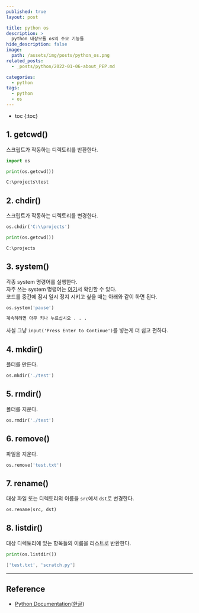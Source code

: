 ```yaml
---
published: true
layout: post

title: python os
description: >
  python 내장모듈 os의 주요 기능들
hide_description: false
image: 
  path: /assets/img/posts/python_os.png
related_posts:
  - _posts/python/2022-01-06-about_PEP.md

categories:
  - python
tags:
  - python
  - os
---
```


* toc
{:toc}

## 1. getcwd()
스크립트가 작동하는 디렉토리를 반환한다.  

```python
import os

print(os.getcwd())
```

```powershell
C:\projects\test
```

## 2. chdir()
스크립트가 작동하는 디렉토리를 변경한다.  

```python
os.chdir('C:\\projects')

print(os.getcwd())
```
```powershell
C:\projects
```

## 3. system()
각종 system 명령어를 실행한다.  
자주 쓰는 system 명령어는 [여기](/programming/2022-01-13-manual_cmd)서 확인할 수 있다.  
코드를 중간에 잠시 일시 정지 시키고 싶을 때는 아래와 같이 하면 된다.  

```python
os.system('pause')
```
```markdown
계속하려면 아무 키나 누르십시오 . . .
```

사실 그냥 `input('Press Enter to Continue')`를 넣는게 더 쉽고 편하다.  

## 4. mkdir()
폴더를 만든다.  

```python
os.mkdir('./test')
```

## 5. rmdir()
폴더를 지운다.  

```python
os.rmdir('./test')
```

## 6. remove()
파일을 지운다.

```python
os.remove('test.txt')
```

## 7. rename()
대상 파일 또는 디렉토리의 이름을 `src`에서 `dst`로 변경한다.  

```python
os.rename(src, dst)
```

## 8. listdir()
대상 디렉토리에 있는 항목들의 이름을 리스트로 반환한다.  

```python
print(os.listdir())
```
```powershell
['test.txt', 'scratch.py']
```

---
## Reference
- [Python Documentation](https://docs.python.org/3/library/os.html)([한글](https://docs.python.org/ko/3/library/os.html))